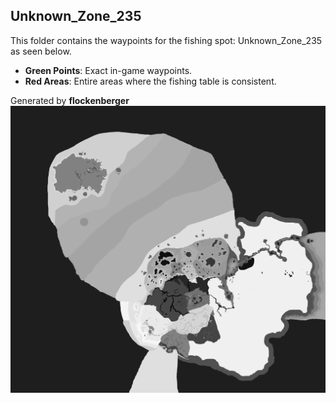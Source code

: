 ## Unknown_Zone_235
This folder contains the waypoints for the fishing spot: Unknown_Zone_235 as seen below.

- **Green Points**: Exact in-game waypoints.
- **Red Areas**: Entire areas where the fishing table is consistent.

Generated by **flockenberger**
![Unknown_Zone_235](./Preview.png?raw=true "Unknown_Zone_235")